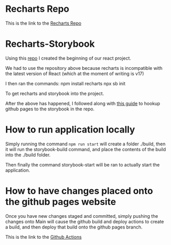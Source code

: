 # Recharts Repo
This is the link to the [Recharts Repo](https://github.com/recharts/recharts)

# Recharts-Storybook

Using this [repo](https://github.com/Nikhil-Kumaran/minimal-reactjs-boilerplate) I created the beginning of our react project.

We had to use the repository above because recharts is incompatible with the latest version of React (which at the moment of writing is v17)

I then ran the commands:
npm install recharts
npx sb init

To get recharts and storybook into the project.

After the above has happened, I followed along with [this guide](https://dev.to/kouts/deploy-storybook-to-github-pages-3bij) to hookup github pages to the storybook in the repo.

# How to run application locally

Simply running the command `npm run start` will create a folder ./build, then it will run the storybook-build command, and place the contents of the build into the ./build folder.

Then finally the command storybook-start will be ran to actually start the application.

# How to have changes placed onto the github pages website

Once you have new changes staged and committed, simply pushing the changes onto Main will cause the github build and deploy actions to create a build, and then deploy that build onto the github pages branch.

This is the link to the [Github Actions](https://github.com/dillonreedy/recharts-storybook/actions)